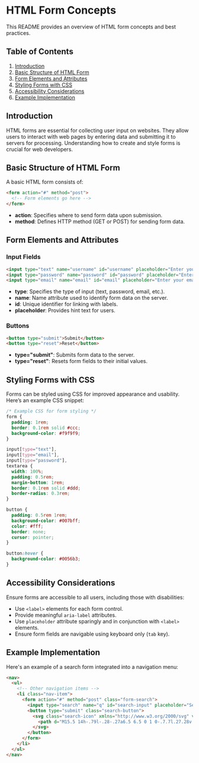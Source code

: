 # HTML Form Concepts 

This README provides an overview of HTML form concepts and best practices.

## Table of Contents

1. [Introduction](#introduction)
2. [Basic Structure of HTML Form](#basic-structure-of-html-form)
3. [Form Elements and Attributes](#form-elements-and-attributes)
4. [Styling Forms with CSS](#styling-forms-with-css)
5. [Accessibility Considerations](#accessibility-considerations)
6. [Example Implementation](#example-implementation)

## Introduction

HTML forms are essential for collecting user input on websites. They allow users to interact with web pages by entering data and submitting it to servers for processing. Understanding how to create and style forms is crucial for web developers.

## Basic Structure of HTML Form

A basic HTML form consists of:

```html
<form action="#" method="post">
  <!-- Form elements go here -->
</form>
```

- **action**: Specifies where to send form data upon submission.
- **method**: Defines HTTP method (GET or POST) for sending form data.

## Form Elements and Attributes

### Input Fields

```html
<input type="text" name="username" id="username" placeholder="Enter your username" required>
<input type="password" name="password" id="password" placeholder="Enter your password" required>
<input type="email" name="email" id="email" placeholder="Enter your email" required>
```

- **type**: Specifies the type of input (text, password, email, etc.).
- **name**: Name attribute used to identify form data on the server.
- **id**: Unique identifier for linking with labels.
- **placeholder**: Provides hint text for users.

### Buttons

```html
<button type="submit">Submit</button>
<button type="reset">Reset</button>
```

- **type="submit"**: Submits form data to the server.
- **type="reset"**: Resets form fields to their initial values.

## Styling Forms with CSS

Forms can be styled using CSS for improved appearance and usability. Here’s an example CSS snippet:

```css
/* Example CSS for form styling */
form {
  padding: 1rem;
  border: 0.1rem solid #ccc;
  background-color: #f9f9f9;
}

input[type="text"],
input[type="email"],
input[type="password"],
textarea {
  width: 100%;
  padding: 0.5rem;
  margin-bottom: 1rem;
  border: 0.1rem solid #ddd;
  border-radius: 0.3rem;
}

button {
  padding: 0.5rem 1rem;
  background-color: #007bff;
  color: #fff;
  border: none;
  cursor: pointer;
}

button:hover {
  background-color: #0056b3;
}
```

## Accessibility Considerations

Ensure forms are accessible to all users, including those with disabilities:

- Use `<label>` elements for each form control.
- Provide meaningful `aria-label` attributes.
- Use `placeholder` attribute sparingly and in conjunction with `<label>` elements.
- Ensure form fields are navigable using keyboard only (`tab` key).

## Example Implementation

Here's an example of a search form integrated into a navigation menu:

```html
<nav>
  <ul>
    <!-- Other navigation items -->
    <li class="nav-item">
      <form action="#" method="post" class="form-search">
        <input type="search" name="q" id="search-input" placeholder="Search..." aria-label="Search through site content">
        <button type="submit" class="search-button">
          <svg class="search-icon" xmlns="http://www.w3.org/2000/svg" viewBox="0 0 24 24">
            <path d="M15.5 14h-.79l-.28-.27a6.5 6.5 0 1 0-.7.7l.27.28v.79l4.25 4.25c.41.41 1.08.41 1.49 0 .41-.41.41-1.08 0-1.49L15.5 14zm-6 0C7.01 14 5 11.99 5 9.5S7.01 5 9.5 5 14 7.01 14 9.5 11.99 14 9.5 14z"/>
          </svg>
        </button>
      </form>
    </li>
  </ul>
</nav>
```
